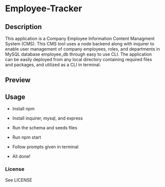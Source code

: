 # Employee-Tracker

## Description

This application is a Company Employee Information Content Managment System (CMS). This CMS tool uses a node backend along with inquirer to enable user management of company employees, roles, and departments in MySQL database employee_db through easy to use CLI. The application can be easily deployed from any local directory containing required files and packages, and utilized as a CLI in terminal.

## Preview



## Usage

* Install npm

* Install inquirer, mysql, and express

* Run the schema and seeds files

* Run npm start

* Follow prompts given in terminal

* All done!

### License

See LICENSE
